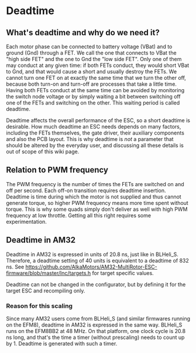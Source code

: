 # Deadtime

## What's deadtime and why do we need it?
Each motor phase can be connected to battery voltage (VBat) and to ground (Gnd) through a FET. We call the one that connects to VBat the "high side FET" and the one to Gnd the "low side FET". Only one of them may conduct at any given time: if both FETs conduct, they would short VBat to Gnd, and that would cause a short and usually destroy the FETs. We cannot turn one FET on at exactly the same time that we turn the other off, because both turn-on and turn-off are processes that take a little time. Having both FETs conduct at the same time can be avoided by monitoring the switch node voltage or by simply waiting a bit between switching off one of the FETs and switching on the other. This waiting period is called deadtime.

Deadtime affects the overall performance of the ESC, so a short deadtime is desirable. How much deadtime an ESC needs depends on many factors, including the FETs themselves, the gate driver, their auxiliary components and also the PCB layout. This is why deadtime is _not_ a parameter that should be altered by the everyday user, and discussing all these details is out of scope of this wiki page.

## Relation to PWM frequency
The PWM frequency is the number of times the FETs are switched on and off per second. Each off-on transition requires deadtime insertion. Deadtime is time during which the motor is not supplied and thus cannot generate torque, so higher PWM frequency means more time spent without torque. This is why some quads simply don't deliver as well with high PWM frequency at low throttle. Getting all this right requires some experimentation.

## Deadtime in AM32
Deadtime in AM32 is expressed in units of 20.8 ns, just like in BLHeli_S. Therefore, a deadtime setting of 40 units is equivalent to a deadtime of 832 ns. See https://github.com/AlkaMotors/AM32-MultiRotor-ESC-firmware/blob/master/Inc/targets.h for target specific values. 

Deadtime can not be changed in the configurator, but by defining it for the target ESC and recompiling only.

### Reason for this scaling
Since many AM32 users come from BLHeli_S (and similar firmwares running on the EFM8), deadtime in AM32 is expressed in the same way. BLHeli_S runs on the EFM8BB2 at 48 MHz. On that platform, one clock cycle is 20.8 ns long, and that's the time a timer (without prescaling) needs to count up by 1. Deadtime is generated with such a timer.